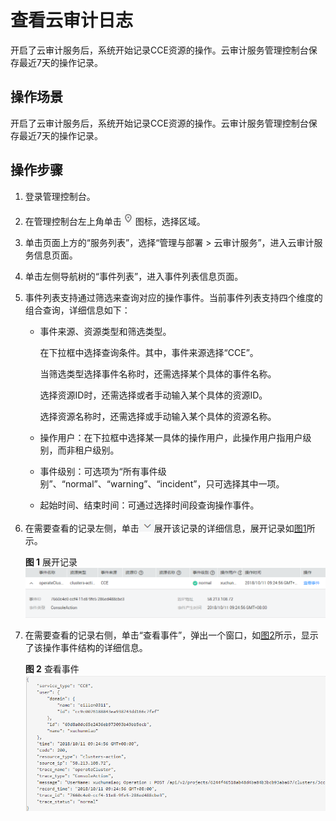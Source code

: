 # 查看云审计日志<a name="cce_01_0026"></a>

开启了云审计服务后，系统开始记录CCE资源的操作。云审计服务管理控制台保存最近7天的操作记录。

## 操作场景<a name="section19908104613460"></a>

开启了云审计服务后，系统开始记录CCE资源的操作。云审计服务管理控制台保存最近7天的操作记录。

## 操作步骤<a name="section208814582456"></a>

1.  登录管理控制台。
2.  在管理控制台左上角单击![](figures/icon-region.gif)图标，选择区域。
3.  单击页面上方的“服务列表”，选择“管理与部署 \> 云审计服务”，进入云审计服务信息页面。
4.  单击左侧导航树的“事件列表”，进入事件列表信息页面。
5.  事件列表支持通过筛选来查询对应的操作事件。当前事件列表支持四个维度的组合查询，详细信息如下：
    -   事件来源、资源类型和筛选类型。

        在下拉框中选择查询条件。其中，事件来源选择“CCE”。

        当筛选类型选择事件名称时，还需选择某个具体的事件名称。

        选择资源ID时，还需选择或者手动输入某个具体的资源ID。

        选择资源名称时，还需选择或手动输入某个具体的资源名称。

    -   操作用户：在下拉框中选择某一具体的操作用户，此操作用户指用户级别，而非租户级别。
    -   事件级别：可选项为“所有事件级别”、“normal”、“warning”、“incident”，只可选择其中一项。
    -   起始时间、结束时间：可通过选择时间段查询操作事件。

6.  在需要查看的记录左侧，单击![](figures/icon-pull-down-7.png)展开该记录的详细信息，展开记录如[图1](#fig16275142414395)所示。

    **图 1**  展开记录<a name="fig16275142414395"></a>  
    ![](figures/展开记录.png "展开记录")

7.  在需要查看的记录右侧，单击“查看事件”，弹出一个窗口，如[图2](#fig6764226461)所示，显示了该操作事件结构的详细信息。

    **图 2**  查看事件<a name="fig6764226461"></a>  
    ![](figures/查看事件.png "查看事件")



